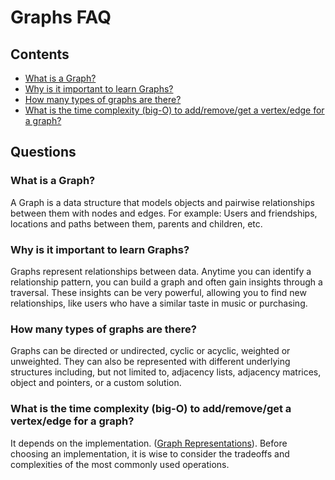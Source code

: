 # Graphs FAQ

## Contents

* [What is a Graph?](#q100)
* [Why is it important to learn Graphs?](#q101)
* [How many types of graphs are there?](#q102)
* [What is the time complexity (big-O) to add/remove/get a vertex/edge for a graph?](#q103)

## Questions

<a name="q100"></a>

### What is a Graph?

A Graph is a data structure that models objects and pairwise relationships between them with nodes and edges. For example: Users and friendships, locations and paths between them, parents and children, etc.

<a name="q101"></a>

### Why is it important to learn Graphs?

Graphs represent relationships between data. Anytime you can identify a relationship pattern, you can build a graph and often gain insights through a traversal. These insights can be very powerful, allowing you to find new relationships, like users who have a similar taste in music or purchasing.

<a name="q102"></a>

### How many types of graphs are there?

Graphs can be directed or undirected, cyclic or acyclic, weighted or unweighted. They can also be represented with different underlying structures including, but not limited to, adjacency lists, adjacency matrices, object and pointers, or a custom solution.

<a name="q103"></a>

### What is the time complexity (big-O) to add/remove/get a vertex/edge for a graph?

It depends on the implementation. ([Graph Representations](https://github.com/LambdaSchool/Graphs/tree/master/objectives/graph-representations)). Before choosing an implementation, it is wise to consider the tradeoffs and complexities of the most commonly used operations.
